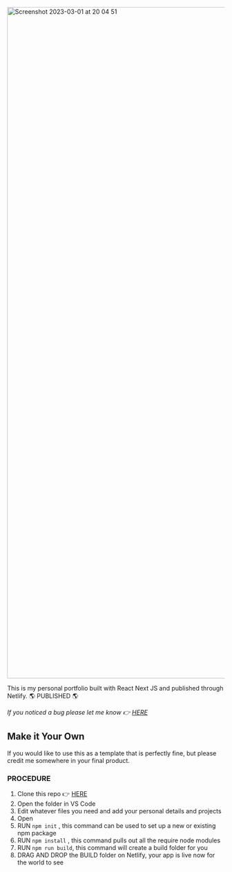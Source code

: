 <img width="1557" alt="Screenshot 2023-03-01 at 20 04 51" src="https://user-images.githubusercontent.com/69214740/222328391-b1e32ddc-ca43-436e-9b13-bd4796df4bdb.png">

This is my personal portfolio built with React Next JS and published through Netlify. 🌎 PUBLISHED 🌎

 *If you noticed a bug please let me know  👉  [HERE](https://github.com/chris-a-phillips/dev-portfolio/issues)*

## Make it Your Own

If you would like to use this as a template that is perfectly fine, but please credit me somewhere in your final product.

### PROCEDURE

 1. Clone this repo  👉  [HERE](https://github.com/chris-a-phillips/dev-portfolio.git)
 2. Open the folder in VS Code
 3. Edit  whatever files you need and add your personal details and projects
 4. Open
 5. RUN  `npm init`  , this command can be used to set up a new or existing npm package
 6. RUN  `npm install`  , this command pulls out all the require node modules
 7. RUN  `npm run build`, this command will create a build folder for you
 8. DRAG AND DROP the BUILD folder on Netlify, your app is live now for the world to see
